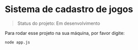 <h1> Sistema de cadastro de jogos</h1>

> Status do projeto: Em desenvolvimento

Para rodar esse projeto na sua máquina, por favor digite:

```
node app.js
```
